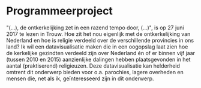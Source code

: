 # Programmeerproject

"(...), de ontkerkelijking zet in een razend tempo door, (...)", is op 27 juni 2017 te lezen in Trouw. Hoe zit het nou eigenlijk met de ontkerkelijking van Nederland en hoe is religie verdeeld over de verschillende provincies in ons land? Ik wil een datavisualisatie maken die in een oogopslag laat zien hoe de kerkelijke gezindten verdeeld zijn over Nederland én of er binnen vijf jaar (tussen 2010 en 2015) aanzienlijke dalingen hebben plaatsgevonden in het aantal (praktiserend)  religieuzen. Deze datavisualisatie kan helderheid omtrent dit onderwerp bieden voor o.a. parochies, lagere overheden en mensen die, net als ik, geïnteresseerd zijn in dit onderwerp. 

